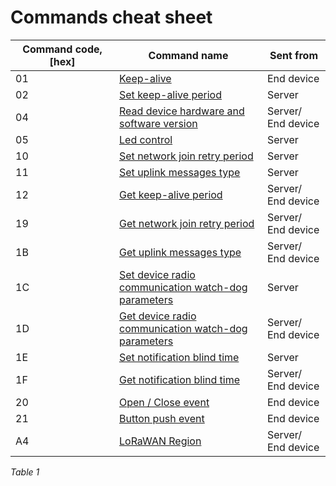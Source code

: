 # Commands cheat sheet

<table><thead><tr><th width="150">Command code, [hex]</th><th>Command name</th><th>Sent from</th></tr></thead><tbody><tr><td>01</td><td><a href="keep-alive.md">Keep-alive</a></td><td>End device</td></tr><tr><td>02</td><td><a href="keep-alive.md#set-keep-alive-period-command-explanation">Set keep-alive period</a></td><td>Server</td></tr><tr><td>04</td><td><a href="read-device-hardware-and-software-version-command-explanation.md">Read device hardware and software version</a></td><td>Server/ End device</td></tr><tr><td>05</td><td><a href="led-control-command-explanation.md">Led control</a></td><td>Server</td></tr><tr><td>10</td><td><a href="network-related-settings.md#set-network-join-retry-period-command-explanation">Set network join retry period</a></td><td>Server</td></tr><tr><td>11</td><td><a href="uplink-types.md#set-uplink-messages-type-command-explanation">Set uplink messages type</a></td><td>Server</td></tr><tr><td>12</td><td><a href="keep-alive.md#get-keep-alive-period-command-explanation">Get keep-alive period</a></td><td>Server/ End device</td></tr><tr><td>19</td><td><a href="network-related-settings.md#get-network-join-retry-period-command-explanation">Get network join retry period</a></td><td>Server/ End device</td></tr><tr><td>1B</td><td><a href="uplink-types.md#get-uplink-messages-type-command-explanation">Get uplink messages type</a></td><td>Server/ End device</td></tr><tr><td>1C</td><td><a href="network-related-settings.md#set-device-radio-communication-watch-dog-parameters-command-explanation">Set device radio communication watch-dog parameters</a></td><td>Server</td></tr><tr><td>1D</td><td><a href="network-related-settings.md#get-network-join-retry-period-command-explanation">Get device radio communication watch-dog parameters</a></td><td>Server/ End device</td></tr><tr><td>1E</td><td><a href="notification-blind-time.md#set-time-interval-command-explanation">Set notification blind time</a></td><td>Server</td></tr><tr><td>1F</td><td><a href="notification-blind-time.md#get-time-interval-command-explanation">Get notification blind time</a></td><td>Server/ End device</td></tr><tr><td>20</td><td><a href="event-notification.md#open-close-event">Open / Close event</a></td><td>End device</td></tr><tr><td>21</td><td><a href="event-notification.md#button-push-event">Button push event</a></td><td>End device</td></tr><tr><td>A4</td><td><a href="network-related-settings.md#lorawan-region">LoRaWAN Region</a></td><td>Server/ End device</td></tr></tbody></table>

_Table 1_
